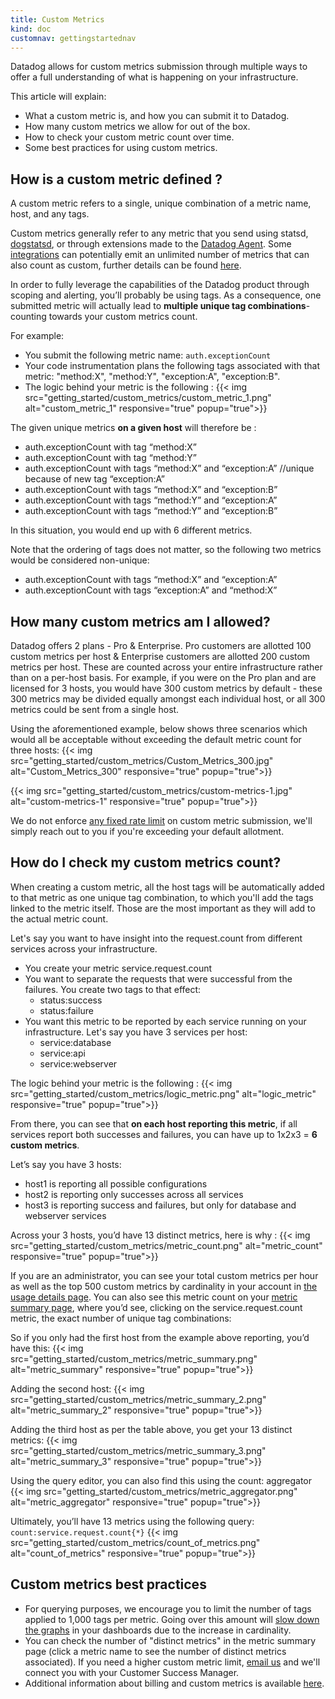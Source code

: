 ```yaml
---
title: Custom Metrics
kind: doc
customnav: gettingstartednav
---
```


Datadog allows for custom metrics submission through multiple ways to offer a full understanding of what is happening on your infrastructure.

This article will explain:

* What a custom metric is, and how you can submit it to Datadog.
* How many custom metrics we allow for out of the box.
* How to check your custom metric count over time.
* Some best practices for using custom metrics.  

## How is a custom metric defined ?

A custom metric refers to a single, unique combination of a metric name, host, and any tags.

Custom metrics generally refer to any metric that you send using statsd, [dogstatsd](/developers/dogstatsd), or through extensions made to the [Datadog Agent](/agent). Some [integrations](/integrations/) can potentially emit an unlimited number of metrics that can also count as custom, further details can be found [here](/integrations/faq/what-standard-integrations-emit-custom-metrics).

In order to fully leverage the capabilities of the Datadog product through scoping and alerting, you’ll probably be using tags. As a consequence, one submitted metric will actually lead to **multiple unique tag combinations**- counting towards your custom metrics count.

For example:

* You submit the following metric name: `auth.exceptionCount`
* Your code instrumentation plans the following tags associated with that metric: "method:X", "method:Y", "exception:A", "exception:B".
* The logic behind your metric is the following :
{{< img src="getting_started/custom_metrics/custom_metric_1.png" alt="custom_metric_1" responsive="true" popup="true">}}


The given unique metrics **on a given host** will therefore be :

* auth.exceptionCount with tag “method:X”
* auth.exceptionCount with tag “method:Y”
* auth.exceptionCount with tags “method:X” and “exception:A” //unique because of new tag “exception:A”
* auth.exceptionCount with tags “method:X” and “exception:B”
* auth.exceptionCount with tags “method:Y” and “exception:A”
* auth.exceptionCount with tags “method:Y” and “exception:B”


In this situation, you would end up with 6 different metrics.

Note that the ordering of tags does not matter, so the following two metrics would be considered non-unique:

* auth.exceptionCount with tags “method:X” and “exception:A”
* auth.exceptionCount with tags “exception:A” and “method:X”

## How many custom metrics am I allowed?  

Datadog offers 2 plans - Pro & Enterprise. Pro customers are allotted 100 custom metrics per host & Enterprise customers are allotted 200 custom metrics per host. These are counted across your entire infrastructure rather than on a per-host basis. For example, if you were on the Pro plan and are licensed for 3 hosts, you would have 300 custom metrics by default - these 300 metrics may be divided equally amongst each individual host, or all 300 metrics could be sent from a single host.

Using the aforementioned example, below shows three scenarios which would all be acceptable without exceeding the default metric count for three hosts:
{{< img src="getting_started/custom_metrics/Custom_Metrics_300.jpg" alt="Custom_Metrics_300" responsive="true" popup="true">}}

{{< img src="getting_started/custom_metrics/custom-metrics-1.jpg" alt="custom-metrics-1" responsive="true" popup="true">}}

We do not enforce [any fixed rate limit](/api/#rate-limiting) on custom metric submission, we'll simply reach out to you if you're exceeding your default allotment.

## How do I check my custom metrics count?

When creating a custom metric, all the host tags will be automatically added to that metric as one unique tag combination, to which you'll add the tags linked to the metric itself. Those are the most important as they will add to the actual metric count.

Let's say you want to have insight into the request.count from different services across your infrastructure.

* You create your metric service.request.count
* You want to separate the requests that were successful from the failures. You create two tags to that effect:
    * status:success
    * status:failure
* You want this metric to be reported by each service running on your infrastructure. Let's say you have 3 services per host:
    * service:database
    * service:api
    * service:webserver

The logic behind your metric is the following :
{{< img src="getting_started/custom_metrics/logic_metric.png" alt="logic_metric" responsive="true" popup="true">}}


From there, you can see that **on each host reporting this metric**, if all services report both successes and failures, you can have up to 1x2x3 = **6 custom metrics**.

Let’s say you have 3 hosts:

* host1 is reporting all possible configurations
* host2 is reporting only successes across all services
* host3 is reporting success and failures, but only for database and webserver services

Across your 3 hosts, you’d have 13 distinct metrics, here is why :
{{< img src="getting_started/custom_metrics/metric_count.png" alt="metric_count" responsive="true" popup="true">}}

If you are an administrator, you can see your total custom metrics per hour as well as the top 500 custom metrics by cardinality in your account in [the usage details page](https://app.datadoghq.com/account/billing_history). You can also see this metric count on your [metric summary page](https://app.datadoghq.com/metric/summary), where you’d see, clicking on the service.request.count metric, the exact number of unique tag combinations:

So if you only had the first host from the example above reporting, you’d have this:
{{< img src="getting_started/custom_metrics/metric_summary.png" alt="metric_summary" responsive="true" popup="true">}}


Adding the second host:
{{< img src="getting_started/custom_metrics/metric_summary_2.png" alt="metric_summary_2" responsive="true" popup="true">}}


Adding the third host as per the table above, you get your 13 distinct metrics:
{{< img src="getting_started/custom_metrics/metric_summary_3.png" alt="metric_summary_3" responsive="true" popup="true">}}

Using the query editor, you can also find this using the count: aggregator
{{< img src="getting_started/custom_metrics/metric_aggregator.png" alt="metric_aggregator" responsive="true" popup="true">}}

Ultimately, you’ll have 13 metrics using the following query: `count:service.request.count{*}`
{{< img src="getting_started/custom_metrics/count_of_metrics.png" alt="count_of_metrics" responsive="true" popup="true">}}

## Custom metrics best practices

* For querying purposes, we encourage you to limit the number of tags applied to 1,000 tags per metric. Going over this amount will [slow down the graphs](/graphing/faq/dashboard-loads-very-slowly) in your dashboards due to the increase in cardinality.
* You can check the number of "distinct metrics" in the metric summary page (click a metric name to see the number of distinct metrics associated). If you need a higher custom metric limit, [email us](/help) and we'll connect you with your Customer Success Manager.
* Additional information about billing and custom metrics is available [here](/account_management/faq/).
